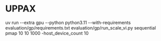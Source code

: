 # UPPAX

uv run --extra gpu --python python3.11 --with-requirements evaluation/gp/requirements.txt evaluation/gp/run_scale_vi.py sequential pmap 10 10 1000 -host_device_count 10
